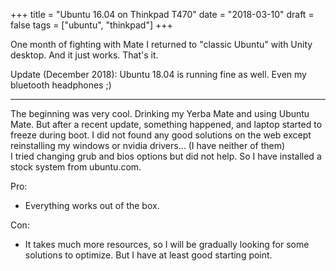+++
title = "Ubuntu 16.04 on Thinkpad T470"
date = "2018-03-10"
draft = false
tags = ["ubuntu", "thinkpad"]
+++

One month of fighting with Mate I returned to "classic Ubuntu" with Unity desktop. And it just works. That's it.

Update (December 2018):
Ubuntu 18.04 is running fine as well. Even my bluetooth headphones ;)

<!--more-->

---

The beginning was very cool. Drinking my Yerba Mate and using Ubuntu Mate. But after a recent update, something happened, and laptop started to freeze during boot. I did not found any good solutions on the web except reinstalling my windows or nvidia drivers... (I have neither of them)   
I tried changing grub and bios options but did not help. So I have installed a stock system from ubuntu.com.

Pro:

* Everything works out of the box.

Con:

* It takes much more resources, so I will be gradually looking for some solutions to optimize. But I have at least good starting point.